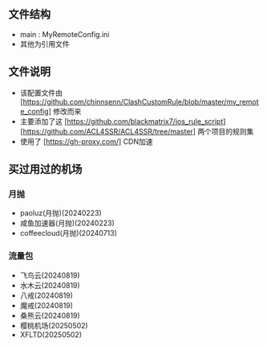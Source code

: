 ## 文件结构
- main : MyRemoteConfig.ini
- 其他为引用文件

## 文件说明
- 该配置文件由 [https://github.com/chinnsenn/ClashCustomRule/blob/master/my_remote_config] 修改而来
- 主要添加了这 [https://github.com/blackmatrix7/ios_rule_script] [https://github.com/ACL4SSR/ACL4SSR/tree/master] 两个项目的规则集
- 使用了 [https://gh-proxy.com/] CDN加速

## 买过用过的机场

### 月抛
- paoluz(月抛)(20240223)
- 咸鱼加速器(月抛)(20240223)
- coffeecloud(月抛)(20240713)

### 流量包
- 飞鸟云(20240819)
- 水木云(20240819)
- 八戒(20240819)
- 魔戒(20240819)
- 桑熊云(20240819)
- 樱桃机场(20250502)
- XFLTD(20250502)
